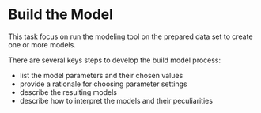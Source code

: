 Build the Model
===================================

This task focus on run the modeling tool on the prepared data set to create one or more models.

There are several keys steps to develop the build model process:
- list the model parameters and their chosen values
- provide a rationale for choosing parameter settings
- describe the resulting models
- describe how to interpret the models and their peculiarities

